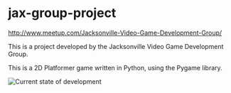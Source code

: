 jax-group-project
=================

http://www.meetup.com/Jacksonville-Video-Game-Development-Group/

This is a project developed by the Jacksonville Video Game Development Group. 

This is a 2D Platformer game written in Python, using the Pygame library.

![Current state of development](http://i.minus.com/ilvfUPLIvOLTt.gif)

